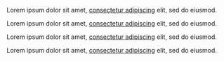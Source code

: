 
<div class="usa-alert usa-alert--info usa-alert--slim">
  <div class="usa-alert__body">
    <p class="usa-alert__text">
      Lorem ipsum dolor sit amet,
      <a class="usa-link" href="javascript:void(0);">consectetur adipiscing</a>
      elit, sed do eiusmod.
    </p>
  </div>
</div>

<div class="usa-alert usa-alert--warning usa-alert--slim">
  <div class="usa-alert__body">
    <p class="usa-alert__text">
      Lorem ipsum dolor sit amet,
      <a class="usa-link" href="javascript:void(0);">consectetur adipiscing</a>
      elit, sed do eiusmod.
    </p>
  </div>
</div>

<div class="usa-alert usa-alert--error usa-alert--slim" role="alert">
  <div class="usa-alert__body">
    <p class="usa-alert__text">
      Lorem ipsum dolor sit amet,
      <a class="usa-link" href="javascript:void(0);">consectetur adipiscing</a>
      elit, sed do eiusmod.
    </p>
  </div>
</div>

<div class="usa-alert usa-alert--success usa-alert--slim">
  <div class="usa-alert__body">
    <p class="usa-alert__text">
      Lorem ipsum dolor sit amet,
      <a class="usa-link" href="javascript:void(0);">consectetur adipiscing</a>
      elit, sed do eiusmod.
    </p>
  </div>
</div>